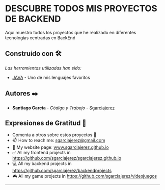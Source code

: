 # DESCUBRE TODOS MIS PROYECTOS DE BACKEND

Aquí muestro todos los proyectos que he realizado en diferentes tecnologías centradas en BackEnd

## Construido con 🛠️

_Las herramientas utilizadas han sido:_

* [JAVA](https://docs.oracle.com/javase/7/docs/api/) - Uno de mis lenguajes favoritos

## Autores ✒️

* **Santiago García** - *Código y Trabajo* - [Sgarciajerez](https://github.com/sgarciajerez)

## Expresiones de Gratitud 🎁

* Comenta a otros sobre estos proyectos 📢
* 📫 How to reach me: sgarciajerez@gmail.com
* 📶 My website page: www.sgarciajerez.github.io
* ✅ All my frontend projects in https://github.com/sgarciajerez/sgarciajerez.github.io
* 💻 All my backend projects in https://github.com/sgarciajerez/backendprojects
* 🎮 All my game projects in https://github.com/sgarciajerez/videojuegos

---
